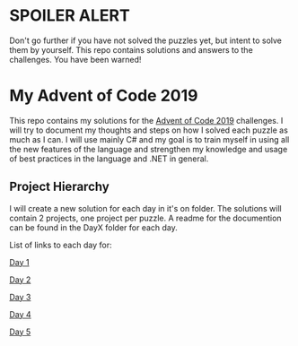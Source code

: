 # SPOILER ALERT
Don't go further if you have not solved the puzzles yet, but intent to solve them by yourself. This repo contains solutions and answers to the challenges. You have been warned!

# My Advent of Code 2019
This repo contains my solutions for the [Advent of Code 2019](https://adventofcode.com/) challenges. I will try to document my thoughts and steps on how I solved each puzzle as much as I can.
I will use mainly C# and my goal is to train myself in using all the new features of the language and strengthen my knowledge and usage of best practices in the language and .NET in general.

## Project Hierarchy
I will create a new solution for each day in it's on folder. The solutions will contain 2 projects, one project per puzzle.
A readme for the documention can be found in the DayX folder for each day.

List of links to each day for:

[Day 1](https://github.com/jooni91/advent-of-code-2019/tree/master/Solutions/Day1)

[Day 2](https://github.com/jooni91/advent-of-code-2019/tree/master/Solutions/Day2)

[Day 3](https://github.com/jooni91/advent-of-code-2019/tree/master/Solutions/Day3)

[Day 4](https://github.com/jooni91/advent-of-code-2019/tree/master/Solutions/Day4)

[Day 5](https://github.com/jooni91/advent-of-code-2019/tree/master/Solutions/Day5)
